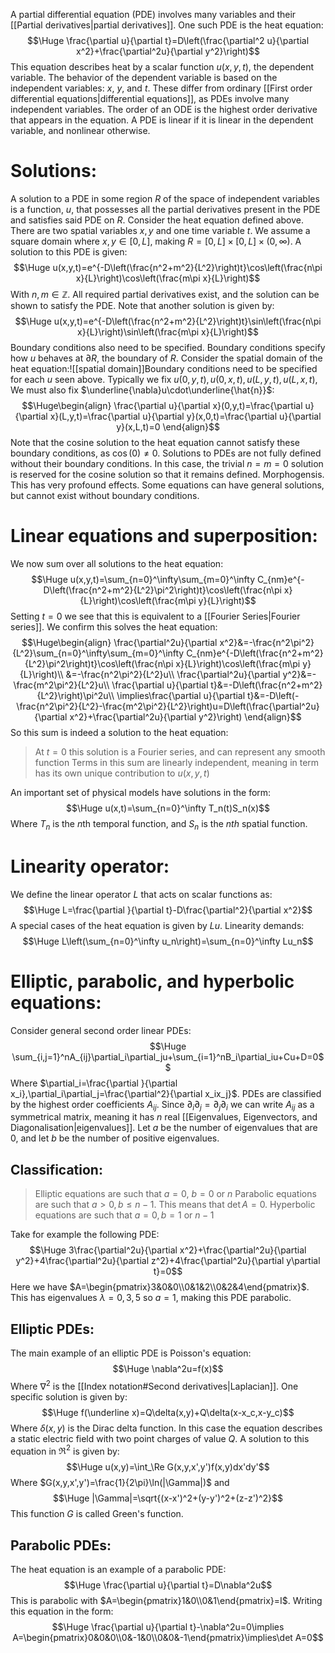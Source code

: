 A partial differential equation (PDE) involves many variables and their [[Partial derivatives|partial derivatives]]. One such PDE is the heat equation:$$\Huge \frac{\partial u}{\partial t}=D\left(\frac{\partial^2 u}{\partial x^2}+\frac{\partial^2u}{\partial y^2}\right)$$This equation describes heat by a scalar function $u(x,y,t)$, the dependent variable. The behavior of the dependent variable is based on the independent variables: $x$, $y$, and $t$. These differ from ordinary [[First order differential equations|differential equations]], as PDEs involve many independent variables. The order of an ODE is the highest order derivative that appears in the equation. A PDE is linear if it is linear in the dependent variable, and nonlinear otherwise.

# Solutions:

A solution to a PDE in some region $R$ of the space of independent variables is a function, $u$, that possesses all the partial derivatives present in the PDE and satisfies said PDE on $R$. Consider the heat equation defined above. There are two spatial variables $x,y$ and one time variable $t$. We assume a square domain where $x,y\in[0,L]$, making $R=[0,L]\times[0,L]\times(0,\infty)$. A solution to this PDE is given:$$\Huge u(x,y,t)=e^{-D\left(\frac{n^2+m^2}{L^2}\right)t}\cos\left(\frac{n\pi x}{L}\right)\cos\left(\frac{m\pi x}{L}\right)$$With $n,m\in\mathbb{Z}$. All required partial derivatives exist, and the solution can be shown to satisfy the PDE. Note that another solution is given by:$$\Huge u(x,y,t)=e^{-D\left(\frac{n^2+m^2}{L^2}\right)t}\sin\left(\frac{n\pi x}{L}\right)\sin\left(\frac{m\pi x}{L}\right)$$ Boundary conditions also need to be specified. Boundary conditions specify how $u$ behaves at $\partial R$, the boundary of $R$. Consider the spatial domain of the heat equation:![[spatial domain]]Boundary conditions need to be specified for each $u$ seen above. Typically we fix $u(0,y,t),u(0,x,t),u(L,y,t),u(L,x,t)$, We must also fix $\underline{\nabla}u\cdot\underline{\hat{n}}$:$$\Huge\begin{align}
\frac{\partial u}{\partial x}(0,y,t)=\frac{\partial u}{\partial x}(L,y,t)=\frac{\partial u}{\partial y}(x,0,t)=\frac{\partial u}{\partial y}(x,L,t)=0
\end{align}$$Note that the cosine solution to the heat equation cannot satisfy these boundary conditions, as $\cos(0)\neq0$. Solutions to PDEs are not fully defined without their boundary conditions. In this case, the trivial $n=m=0$ solution is reserved for the cosine solution so that it remains defined. Morphogensis. This has very profound effects. Some equations can have general solutions, but cannot exist without boundary conditions.

# Linear equations and superposition:

We now sum over all solutions to the heat equation:$$\Huge u(x,y,t)=\sum_{n=0}^\infty\sum_{m=0}^\infty C_{nm}e^{-D\left(\frac{n^2+m^2}{L^2}\pi^2\right)t}\cos\left(\frac{n\pi x}{L}\right)\cos\left(\frac{m\pi y}{L}\right)$$Setting $t=0$ we see that this is equivalent to a [[Fourier Series|Fourier series]]. We confirm this solves the heat equation:$$\Huge\begin{align}
\frac{\partial^2u}{\partial x^2}&=-\frac{n^2\pi^2}{L^2}\sum_{n=0}^\infty\sum_{m=0}^\infty C_{nm}e^{-D\left(\frac{n^2+m^2}{L^2}\pi^2\right)t}\cos\left(\frac{n\pi x}{L}\right)\cos\left(\frac{m\pi y}{L}\right)\\
&=-\frac{n^2\pi^2}{L^2}u\\
\frac{\partial^2u}{\partial y^2}&=-\frac{m^2\pi^2}{L^2}u\\
\frac{\partial u}{\partial t}&=-D\left(\frac{n^2+m^2}{L^2}\right)\pi^2u\\
\implies\frac{\partial u}{\partial t}&=-D\left(-\frac{n^2\pi^2}{L^2}-\frac{m^2\pi^2}{L^2}\right)u=D\left(\frac{\partial^2u}{\partial x^2}+\frac{\partial^2u}{\partial y^2}\right)
\end{align}$$So this sum is indeed a solution to the heat equation:
> At $t=0$ this solution is a Fourier series, and can represent any smooth function
> Terms in this sum are linearly independent, meaning in term has its own unique contribution to $u(x,y,t)$


An important set of physical models have solutions in the form:$$\Huge u(x,t)=\sum_{n=0}^\infty T_n(t)S_n(x)$$Where $T_n$ is the $n$th temporal function, and $S_n$ is the $nth$ spatial function.

# Linearity operator:

We define the linear operator $L$ that acts on scalar functions as:$$\Huge L=\frac{\partial }{\partial t}-D\frac{\partial^2}{\partial x^2}$$A special cases of the heat equation is given by $Lu$. Linearity demands:$$\Huge L\left(\sum_{n=0}^\infty u_n\right)=\sum_{n=0}^\infty Lu_n$$

# Elliptic, parabolic, and hyperbolic equations:

Consider general second order linear PDEs:$$\Huge \sum_{i,j=1}^nA_{ij}\partial_i\partial_ju+\sum_{i=1}^nB_i\partial_iu+Cu+D=0$$Where $\partial_i=\frac{\partial }{\partial x_i},\partial_i\partial_j=\frac{\partial^2}{\partial x_ix_j}$. PDEs are classified by the highest order coefficients $A_{ij}$. Since $\partial_i\partial_j=\partial_j\partial_i$ we can write $A_{ij}$ as a symmetrical matrix, meaning it has $n$ real [[Eigenvalues, Eigenvectors, and Diagonalisation|eigenvalues]]. Let $a$ be the number of eigenvalues that are $0$, and let $b$ be the number of positive eigenvalues.

## Classification:
> Elliptic equations are such that $a=0$, $b=0\text{ or }n$
> Parabolic equations are such that $a>0, b\leq n-1$. This means that $\det A=0$.
> Hyperbolic equations are such that $a=0,b=1\text{ or }n-1$

Take for example the following PDE:$$\Huge 3\frac{\partial^2u}{\partial x^2}+\frac{\partial^2u}{\partial y^2}+4\frac{\partial^2u}{\partial z^2}+4\frac{\partial^2u}{\partial y\partial t}=0$$Here we have $A=\begin{pmatrix}3&0&0\\0&1&2\\0&2&4\end{pmatrix}$. This has eigenvalues $\lambda=0,3,5$ so $a=1$, making this PDE parabolic.

## Elliptic PDEs:
The main example of an elliptic PDE is Poisson's equation:$$\Huge \nabla^2u=f(x)$$Where $\nabla^2$ is the [[Index notation#Second derivatives|Laplacian]]. One specific solution is given by:$$\Huge f(\underline x)=Q\delta(x,y)+Q\delta(x-x_c,x-y_c)$$Where $\delta(x,y)$ is the Dirac delta function. In this case the equation describes a static electric field with two point charges of value $Q$. A solution to this equation in $\Re^2$ is given by:$$\Huge u(x,y)=\int_\Re G(x,y,x',y')f(x,y)dx'dy'$$Where $G(x,y,x',y')=\frac{1}{2\pi}\ln(|\Gamma|)$  and $$\Huge |\Gamma|=\sqrt{(x-x')^2+(y-y')^2+(z-z')^2}$$This function $G$ is called Green's function.

## Parabolic PDEs:
The heat equation is an example of a parabolic PDE:$$\Huge \frac{\partial u}{\partial t}=D\nabla^2u$$This is parabolic with $A=\begin{pmatrix}1&0\\0&1\end{pmatrix}=I$. Writing this equation in the form:$$\Huge \frac{\partial u}{\partial t}-\nabla^2u=0\implies A=\begin{pmatrix}0&0&0\\0&-1&0\\0&0&-1\end{pmatrix}\implies\det A=0$$
 